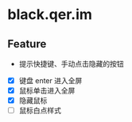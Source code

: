 # black.qer.im
 
## Feature

- 提示快捷键、手动点击隐藏的按钮
- [x] 键盘 enter 进入全屏
- [x] 鼠标单击进入全屏
- [x] 隐藏鼠标
- [ ] 鼠标白点样式
